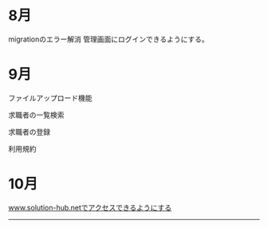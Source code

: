 # 8月
migrationのエラー解消
管理画面にログインできるようにする。

# 9月
ファイルアップロード機能

求職者の一覧検索

求職者の登録

利用規約

# 10月

www.solution-hub.netでアクセスできるようにする
________________

